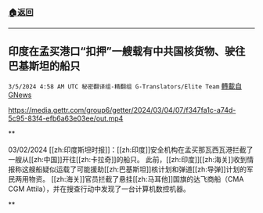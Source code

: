 ###  [:house:返回](README.md)
---


## 印度在孟买港口“扣押”一艘载有中共国核货物、驶往巴基斯坦的船只
`3/5/2024 4:58 AM UTC 秘密翻译组-精翻组 G-Translators/Elite Team` [轉載自GNews](https://gnews.org/articles/2365777)


https://media.gettr.com/group6/getter/2024/03/04/07/f347fa1c-a74d-5c95-83f4-efb6a63e03ee/out.mp4


**

03/02/2024 [[zh:印度斯坦时报]]：[[zh:印度]]安全机构在孟买那瓦西瓦港拦截了一艘从[[zh:中国]]开往[[zh:卡拉奇]]的船只。 此前，[[zh:印度]][[zh:海关]]收到情报称这艘船疑似运载了可能援助[[zh:巴基斯坦]]核计划和弹道[[zh:导弹]]计划的军民两用物资。 [[zh:海关]]官员拦截了悬挂[[zh:马耳他]]国旗的达飞商船（CMA CGM Attila），并在搜查行动中发现了一台计算机数控机器。

**
